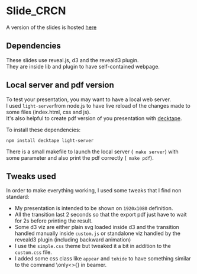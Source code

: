 # Slide_CRCN

A version of the slides is hosted [here](https://ksadorf.github.io/Slide_CRCN/index.html#/)

## Dependencies

These slides use reveal.js, d3 and the reveald3 plugin.  
They are inside lib and plugin to have self-contained webpage.

## Local server and pdf version

To test your presentation, you may want to have a local web server.  
I used ```light-server```from node.js to have live reload of the changes made to some files (index.html, css and js).  
It's also helpful to create pdf version of you presentation with [decktape](https://github.com/astefanutti/decktape).

To install these dependencies:

```
npm install decktape light-server
```

There is a small makefile to launch the local server (`` make server``) with some parameter and also print the pdf correctly (`` make pdf``).


## Tweaks used

In order to make everything working, I used some tweaks that I find non standard:  

  - My presentation is intended to be shown on ``1920x1080`` definition.
  - All the transition last 2 seconds so that the export pdf just have to wait for 2s before printing the result.
  - Some d3 viz are either plain svg loaded inside d3 and the transition handled manually inside ``custom.js`` or standalone viz handled by the reveald3 plugin (including backward animation)
  - I use the ``simple.css`` theme but tweaked it a bit in addition to the ``custom.css`` file.
  - I added some css class like ``appear`` and ``tohide`` to have something similar to the command \\only<>{} in beamer.
